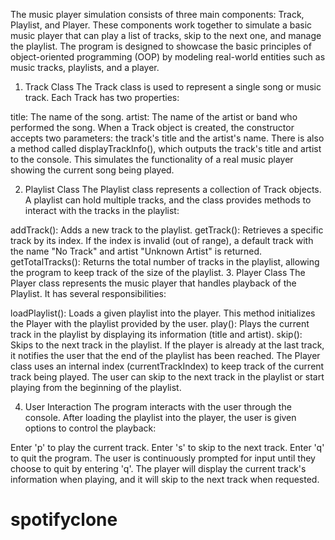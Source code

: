 The music player simulation consists of three main components: Track, Playlist, and Player. These components work together to simulate a basic music player that can play a list of tracks, skip to the next one, and manage the playlist. The program is designed to showcase the basic principles of object-oriented programming (OOP) by modeling real-world entities such as music tracks, playlists, and a player.

1. Track Class
The Track class is used to represent a single song or music track. Each Track has two properties:

title: The name of the song.
artist: The name of the artist or band who performed the song.
When a Track object is created, the constructor accepts two parameters: the track's title and the artist's name. There is also a method called displayTrackInfo(), which outputs the track's title and artist to the console. This simulates the functionality of a real music player showing the current song being played.

2. Playlist Class
The Playlist class represents a collection of Track objects. A playlist can hold multiple tracks, and the class provides methods to interact with the tracks in the playlist:

addTrack(): Adds a new track to the playlist.
getTrack(): Retrieves a specific track by its index. If the index is invalid (out of range), a default track with the name "No Track" and artist "Unknown Artist" is returned.
getTotalTracks(): Returns the total number of tracks in the playlist, allowing the program to keep track of the size of the playlist.
3. Player Class
The Player class represents the music player that handles playback of the Playlist. It has several responsibilities:

loadPlaylist(): Loads a given playlist into the player. This method initializes the Player with the playlist provided by the user.
play(): Plays the current track in the playlist by displaying its information (title and artist).
skip(): Skips to the next track in the playlist. If the player is already at the last track, it notifies the user that the end of the playlist has been reached.
The Player class uses an internal index (currentTrackIndex) to keep track of the current track being played. The user can skip to the next track in the playlist or start playing from the beginning of the playlist.

4. User Interaction
The program interacts with the user through the console. After loading the playlist into the player, the user is given options to control the playback:

Enter 'p' to play the current track.
Enter 's' to skip to the next track.
Enter 'q' to quit the program.
The user is continuously prompted for input until they choose to quit by entering 'q'. The player will display the current track's information when playing, and it will skip to the next track when requested.

# spotifyclone
